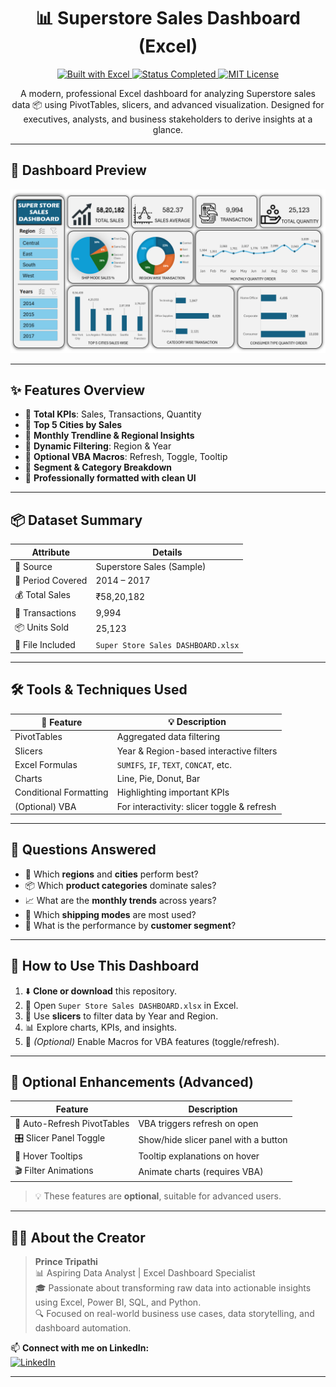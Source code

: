<h1 align="center">📊 Superstore Sales Dashboard (Excel)</h1>

<p align="center">
  <a href="https://www.microsoft.com/en-us/microsoft-365/excel">
    <img src="https://img.shields.io/badge/Built%20With-Microsoft%20Excel-green?style=for-the-badge&logo=microsoft-excel&logoColor=white" alt="Built with Excel">
  </a>
  
  <a href="https://github.com/iPrince-Tripathi/Superstore-Sales-Excel-Dashboard/blob/main/DASHBOARD.png">
    <img src="https://img.shields.io/badge/Status-Completed-blue?style=for-the-badge" alt="Status Completed">
  </a>
  
  <a href="https://choosealicense.com/licenses/mit/">
    <img src="https://img.shields.io/badge/License-MIT-orange?style=for-the-badge" alt="MIT License">
  </a>
</p>


<p align="center">
  A modern, professional Excel dashboard for analyzing Superstore sales data 📦 using PivotTables, slicers, and advanced visualization.  
  Designed for executives, analysts, and business stakeholders to derive insights at a glance.  
</p>

---

## 🎥 Dashboard Preview

<p align="center">
  <img src="https://github.com/iPrince-Tripathi/Superstore-Sales-Excel-Dashboard/blob/main/DASHBOARD.png" alt="Excel Sales Dashboard" width="850"/>
</p>

---

## ✨ Features Overview

- 📌 **Total KPIs**: Sales, Transactions, Quantity
- 📍 **Top 5 Cities by Sales**
- 🔄 **Monthly Trendline & Regional Insights**
- 🧭 **Dynamic Filtering**: Region & Year
- 🧩 **Optional VBA Macros**: Refresh, Toggle, Tooltip
- 🎯 **Segment & Category Breakdown**
- 💼 **Professionally formatted with clean UI**

---

## 📦 Dataset Summary

| Attribute          | Details                     |
|--------------------|-----------------------------|
| 📂 Source          | Superstore Sales (Sample)   |
| 📅 Period Covered  | 2014 – 2017                 |
| 💰 Total Sales     | ₹58,20,182                  |
| 🧾 Transactions    | 9,994                       |
| 📦 Units Sold      | 25,123                      |
| 📁 File Included   | `Super Store Sales DASHBOARD.xlsx` |

---

## 🛠️ Tools & Techniques Used

| 🔧 Feature              | 💡 Description                                 |
|------------------------|-----------------------------------------------|
| PivotTables            | Aggregated data filtering                     |
| Slicers                | Year & Region-based interactive filters       |
| Excel Formulas         | `SUMIFS`, `IF`, `TEXT`, `CONCAT`, etc.       |
| Charts                 | Line, Pie, Donut, Bar                         |
| Conditional Formatting | Highlighting important KPIs                  |
| (Optional) VBA         | For interactivity: slicer toggle & refresh   |

---

## 🧠 Questions Answered

- 🥇 Which **regions** and **cities** perform best?
- 📦 Which **product categories** dominate sales?
- 📈 What are the **monthly trends** across years?
- 🚚 Which **shipping modes** are most used?
- 🎯 What is the performance by **customer segment**?

---

## 💼 How to Use This Dashboard

1. ⬇️ **Clone or download** this repository.
2. 🧮 Open `Super Store Sales DASHBOARD.xlsx` in Excel.
3. 🔄 Use **slicers** to filter data by Year and Region.
4. 📊 Explore charts, KPIs, and insights.
5. 🧩 *(Optional)* Enable Macros for VBA features (toggle/refresh).

---

## 🎯 Optional Enhancements (Advanced)

| Feature              | Description                                 |
|----------------------|---------------------------------------------|
| 🔄 Auto-Refresh PivotTables | VBA triggers refresh on open         |
| 🎛️ Slicer Panel Toggle      | Show/hide slicer panel with a button |
| 💬 Hover Tooltips            | Tooltip explanations on hover         |
| 🎬 Filter Animations         | Animate charts (requires VBA)         |

> 💡 These features are **optional**, suitable for advanced users.

---

## 🧑‍💼 About the Creator

> **Prince Tripathi**  
> 📊 Aspiring Data Analyst | Excel Dashboard Specialist  
> 🎓 Passionate about transforming raw data into actionable insights using Excel, Power BI, SQL, and Python.  
> 🔍 Focused on real-world business use cases, data storytelling, and dashboard automation.

📫 **Connect with me on LinkedIn:**  
[![LinkedIn](https://img.shields.io/badge/LinkedIn-Connect-blue?style=for-the-badge&logo=linkedin)](https://www.linkedin.com/in/iprince-tripathi/)

---

